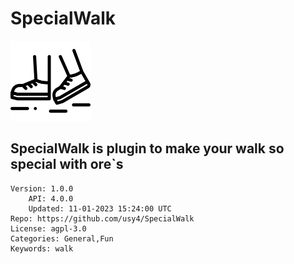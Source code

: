 # SpecialWalk
<img src="https://raw.githubusercontent.com/usy4/SpecialWalk/c7b81ee0eb3a4508d01b8a5f7a7a92d6b66f16ff/SpecialWalk.png" width="128" height="128" />

## SpecialWalk is plugin to make your walk so special with ore`s
```properties
Version: 1.0.0
    API: 4.0.0
    Updated: 11-01-2023 15:24:00 UTC
Repo: https://github.com/usy4/SpecialWalk
License: agpl-3.0
Categories: General,Fun
Keywords: walk
```